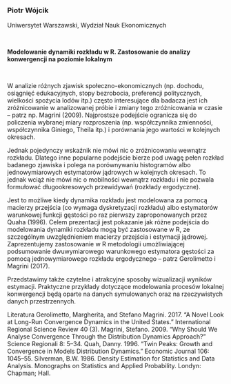 <!--html_preserve-->
<span>
<h3>
Piotr Wójcik
</h3>
<p>
Uniwersytet Warszawski, Wydział Nauk Ekonomicznych
</p>
<br/>
<p>
<strong>Modelowanie dynamiki rozkładu w R. Zastosowanie do analizy
konwergencji na poziomie lokalnym</strong>
</p>
<br/>
<p>
W analizie różnych zjawisk społeczno-ekonomicznych (np. dochodu,
osiągnięć edukacyjnych, stopy bezrobocia, preferencji politycznych,
wielkości spożycia lodów itp.) często interesujące dla badacza jest ich
zróżnicowanie w analizowanej próbie i zmiany tego zróżnicowania w czasie
– patrz np. Magrini (2009). Najprostsze podejście ogranicza się do
policzenia wybranej miary rozproszenia (np. współczynnika zmienności,
współczynnika Giniego, Theila itp.) i porównania jego wartości w
kolejnych okresach.

Jednak pojedynczy wskaźnik nie mówi nic o zróżnicowaniu wewnątrz
rozkładu. Dlatego inne popularne podejście bierze pod uwagę pełen
rozkład badanego zjawiska i polega na porównywaniu histogramów albo
jednowymiarowych estymatorów jądrowych w kolejnych okresach. To jednak
wciąż nie mówi nic o mobilności wewnątrz rozkładu i nie pozwala
formułować długookresowych przewidywań (rozkłady ergodyczne).

Jest to możliwe kiedy dynamika rozkładu jest modelowana za pomocą
macierzy przejścia (co wymaga dyskretyzacji rozkładu) albo estymatorów
warunkowej funkcji gęstości po raz pierwszy zaproponowanych przez Quaha
(1996). Celem prezentacji jest pokazanie jak różne podejścia do
modelowania dynamiki rozkładu mogą być zastosowane w R, ze szczególnym
uwzględnieniem macierzy przejścia i estymacji jądrowej. Zaprezentujemy
zastosowanie w R metodologii umożliwiającej podsumowanie dwuwymiarowego
warunkowego estymatora gęstości za pomocą jednowymiarowego rozkładu
ergodycznego – patrz Gerolimetto i Magrini (2017).

Przedstawimy także czytelne i atrakcyjne sposoby wizualizacji wyników
estymacji. Praktyczne przykłady dotyczące modelowania procesów lokalnej
konwergencji będą oparte na danych symulowanych oraz na rzeczywistych
danych przestrzennych.

Literatura Gerolimetto, Margherita, and Stefano Magrini. 2017. “A Novel
Look at Long-Run Convergence Dynamics in the United States.”
International Regional Science Review 40 (3). Magrini, Stefano. 2009.
“Why Should We Analyse Convergence Through the Distribution Dynamics
Approach?” Science Regionali 8: 5–34. Quah, Danny. 1996. “Twin Peaks:
Growth and Convergence in Models Distribution Dynamics.” Economic
Journal 106: 1045–55. Silverman, B.W. 1986. Density Estimation for
Statistics and Data Analysis. Monographs on Statistics and Applied
Probability. Londyn: Chapman; Hall.
</p>
</span><!--/html_preserve-->
